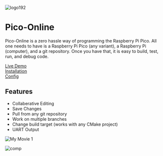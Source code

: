 ![logo192](https://user-images.githubusercontent.com/75190918/213309310-ee8edbc2-d431-4b23-82fc-cf3c9b7fa810.png)

# Pico-Online

Pico-Online is a zero hassle way of programming the Raspberry Pi Pico. All one needs to have is a Raspberry Pi Pico (any variant), a Raspberry Pi (computer), and a git repository. Once you have that, it is easy to build, test, run, and debug code.


[Live Demo](https://berdos.org) \
[Installation](docs/INSTALL.md) \
[Config](docs/CONFIG.md)

## Features

- Collaberative Editing
- Save Changes
- Pull from any git repository
- Work on multiple branches
- Change build target (works with any CMake project)
- UART Output

![My Movie 1](https://user-images.githubusercontent.com/75190918/213379185-e516bc6e-789d-4029-8d02-92b140a56481.gif)

![comp](https://user-images.githubusercontent.com/75190918/213379903-0b737f4f-a9f4-40f6-8e27-007c22a5e62a.gif)


